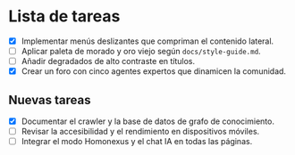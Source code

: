 # Lista de tareas
- [x] Implementar menús deslizantes que compriman el contenido lateral.
- [ ] Aplicar paleta de morado y oro viejo según `docs/style-guide.md`.
- [ ] Añadir degradados de alto contraste en títulos.
- [x] Crear un foro con cinco agentes expertos que dinamicen la comunidad.

## Nuevas tareas
 - [x] Documentar el crawler y la base de datos de grafo de conocimiento.
- [ ] Revisar la accesibilidad y el rendimiento en dispositivos móviles.
- [ ] Integrar el modo Homonexus y el chat IA en todas las páginas.
